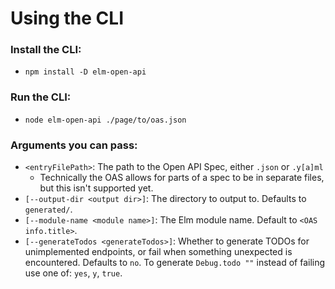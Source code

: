 
# Using the CLI

### Install the CLI:
- `npm install -D elm-open-api`

### Run the CLI:
- `node elm-open-api ./page/to/oas.json`

### Arguments you can pass:

- `<entryFilePath>`: The path to the Open API Spec, either `.json` or `.y[a]ml`
  - Technically the OAS allows for parts of a spec to be in separate files, but this isn't supported yet.
- `[--output-dir <output dir>]`: The directory to output to. Defaults to `generated/`.
- `[--module-name <module name>]`: The Elm module name. Default to `<OAS info.title>`.
- `[--generateTodos <generateTodos>]`: Whether to generate TODOs for unimplemented endpoints, or fail when something unexpected is encountered. Defaults to `no`. To generate `Debug.todo ""` instead of failing use one of: `yes`, `y`, `true`.
